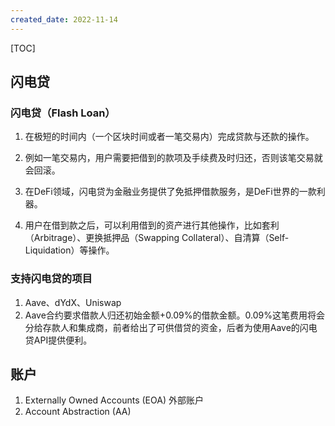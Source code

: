 ```yaml
---
created_date: 2022-11-14
---
```


[TOC]

## 闪电贷
### 闪电贷（Flash Loan）
1. 在极短的时间内（一个区块时间或者一笔交易内）完成贷款与还款的操作。
2. 例如一笔交易内，用户需要把借到的款项及手续费及时归还，否则该笔交易就会回滚。

2. 在DeFi领域，闪电贷为金融业务提供了免抵押借款服务，是DeFi世界的一款利器。

4. 用户在借到款之后，可以利用借到的资产进行其他操作，比如套利（Arbitrage）、更换抵押品（Swapping Collateral）、自清算（Self-Liquidation）等操作。

### 支持闪电贷的项目
1. Aave、dYdX、Uniswap
2. Aave合约要求借款人归还初始金额+0.09%的借款金额。0.09%这笔费用将会分给存款人和集成商，前者给出了可供借贷的资金，后者为使用Aave的闪电贷API提供便利。


## 账户
1. Externally Owned Accounts (EOA) 外部账户
2. Account Abstraction (AA)